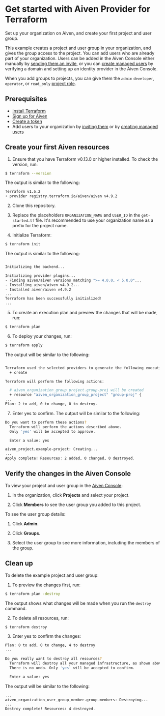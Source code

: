 # Get started with Aiven Provider for Terraform 

Set up your organization on Aiven, and create your first project and user group.

This example creates a project and user group in your organization, and gives the group access to the project. You can add users who are already part of your organization. Users can be added in the Aiven Console either manually by [sending them an invite](https://aiven.io/docs/platform/howto/manage-org-users), or you can [create managed users](https://aiven.io/docs/platform/concepts/managed-users) by verifying a domain and setting up an identity provider in the Aiven Console.

When you add groups to projects, you can give them the `admin` `developer`, `operator`, or `read_only` [project role](https://aiven.io/docs/platform/reference/project-member-privileges).

## Prerequisites

* [Install Terraform](https://www.terraform.io/downloads)
* [Sign up for Aiven](https://console.aiven.io/signup?utm_source=github&utm_medium=organic&utm_campaign=devportal&utm_content=repo)
* [Create a token](https://docs.aiven.io/docs/platform/howto/create_authentication_token.html)
* Add users to your organization by [inviting them](https://aiven.io/docs/platform/howto/manage-org-users) or by [creating managed users](https://aiven.io/docs/platform/concepts/managed-users)

## Create your first Aiven resources

1. Ensure that you have Terraform v0.13.0 or higher installed. To check the version, run:  

```sh
$ terraform --version 
```

The output is similar to the following:

```sh
Terraform v1.6.2
+ provider registry.terraform.io/aiven/aiven v4.9.2
```

2. Clone this repository.

3. Replace the placeholders `ORGANIZATION_NAME` and `USER_ID` in the `get-started.tf` file. It's recommended to use your organization name as a prefix for the project name.

4. Initialize Terraform:

```sh
$ terraform init
```

The output is similar to the following:

```sh

Initializing the backend...

Initializing provider plugins...
- Finding aiven/aiven versions matching ">= 4.0.0, < 5.0.0"...
- Installing aiven/aiven v4.9.2...
- Installed aiven/aiven v4.9.2
...
Terraform has been successfully initialized!
...
```

5. To create an execution plan and preview the changes that will be made, run:

```sh
$ terraform plan

```

6. To deploy your changes, run:

```sh
$ terraform apply 
```

The output will be similar to the following:
```sh

Terraform used the selected providers to generate the following execution plan. Resource actions are indicated with the following symbols:
  + create

Terraform will perform the following actions:

  # aiven_organization_group_project.group-proj will be created
  + resource "aiven_organization_group_project" "group-proj" {
...
Plan: 2 to add, 0 to change, 0 to destroy.
```

7. Enter yes to confirm. The output will be similar to the following:

```sh
Do you want to perform these actions?
  Terraform will perform the actions described above.
  Only 'yes' will be accepted to approve.

  Enter a value: yes

aiven_project.example-project: Creating...
...
Apply complete! Resources: 2 added, 0 changed, 0 destroyed.
```

## Verify the changes in the Aiven Console 

To view your project and user group in the [Aiven Console](https://console.aiven.io/):

1. In the organization, click **Projects** and select your project.

2. Click **Members** to see the user group you added to this project.


To see the user group details:

1. Click **Admin**. 

2. Click **Groups**. 

3. Select the user group to see more information, including the members of the group.


## Clean up

To delete the example project and user group:

1. To preview the changes first, run:

```sh
$ terraform plan -destroy 
```

The output shows what changes will be made when you run the `destroy` command.

2. To delete all resources, run:

```sh
$ terraform destroy 
```

3. Enter yes to confirm the changes:

```sh
Plan: 0 to add, 0 to change, 4 to destroy
...

Do you really want to destroy all resources?
  Terraform will destroy all your managed infrastructure, as shown above.
  There is no undo. Only 'yes' will be accepted to confirm.

  Enter a value: yes
```

The output will be similar to the following:

```sh
...
aiven_organization_user_group_member.group-members: Destroying...
...
Destroy complete! Resources: 4 destroyed.
```
